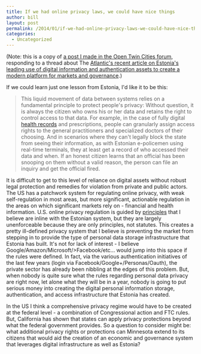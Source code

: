 ```yaml
---
title: If we had online privacy laws, we could have nice things
author: bill
layout: post
permalink: /2014/01/if-we-had-online-privacy-laws-we-could-have-nice-things/
categories:
  - Uncategorized
---
```

(Note: this is a copy of <a href="https://groups.google.com/forum/#!topic/twin-cities-brigade/3qACA9NcCuA" target="_blank">a post I made in the Open Twin Cities forum</a>, responding to a thread about The <a href="http://m.theatlantic.com/international/archive/2014/01/lessons-from-the-worlds-most-tech-savvy-government/283341/" target="_blank">Atlantic's recent article on Estonia's leading use of digital information and authentication assets to create a modern platform for markets and governance</a>.)

If we could learn just one lesson from Estonia, I'd like it to be this:

> This liquid movement of data between systems relies on a fundamental 
> principle to protect people's privacy: Without question, it is always the 
> citizen who owns his or her data and retains the right to control access to 
> that data. For example, in the case of fully digital [health records](http://e-estonia.com/components/electronic-health-record)
> and prescriptions, people can granularly assign access rights to the general
> practitioners and specialized doctors of their choosing. And in scenarios
> where they can't legally block the state from seeing their information, as
> with Estonian e-policemen using real-time terminals, they at least get a
> record of who accessed their data and when. If an honest citizen learns that
> an official has been snooping on them without a valid reason, the person can
> file an inquiry and get the official fired.

It is difficult to get to this level of reliance on digital assets without 
robust legal protection and remedies for violation from private and public 
actors. The US has a patchwork system for regulating online privacy, with weak
self-regulation in most areas, but more significant, actionable regulation in
the areas on which significant markets rely on - financial and health
information. U.S. online privacy regulation is guided by [principles](http://en.wikipedia.org/wiki/FTC_Fair_Information_Practice)
that I believe are inline with the Estonian system, but they are largely
unenforceable because they are only principles, not statutes. This creates a
pretty ill-defined privacy system that I believe is preventing the market from
stepping in to provide the type of personal data storage infrastructure that
Estonia has built. It's not for lack of interest - I believe 
Google/Amazon/Microsoft/>Facebook/etc... would jump into this space if the
rules were defined. In fact, via the various authentication initiatives of the
last few years (login via Facebook/Google+/Personas/Oauth), the private sector
has already been nibbling at the edges of this problem. But, when nobody is
quite sure what the rules regarding personal data privacy are right now, let
alone what they will be in a year, nobody is going to put serious money into
creating the digital personal information storage, authentication, and access
infrastructure that Estonia has created.

In the US I think a comprehensive privacy regime would have to be created at
the federal level - a combination of Congressional action and FTC rules. But,
California has shown that states can apply privacy protections beyond what the
federal government provides. So a question to consider might be: what
additional privacy rights or protections can Minnesota extend to its citizens
that would aid the creation of an economic and governance system that leverages
digital infrastructure as well as Estonia?
